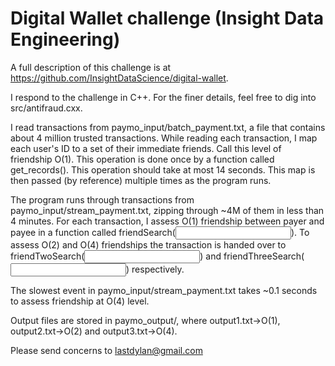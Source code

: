 # Digital Wallet challenge (Insight Data Engineering)
A full description of this challenge is at https://github.com/InsightDataScience/digital-wallet.

I respond to the challenge in C++. For the finer details, feel free to dig into src/antifraud.cxx.

I read transactions from paymo_input/batch_payment.txt, a file that contains about 4 million trusted transactions. While reading each transaction, I map each user's ID to a set of their immediate friends. Call this level of friendship O(1). This operation is done once by a function called get_records(<inputs>). This operation should take at most 14 seconds. This map is then passed (by reference) multiple times as the program runs. 

The program runs through transactions from paymo_input/stream_payment.txt, zipping through ~4M of them in less than 4 minutes. For each transaction, I assess O(1) friendship between payer and payee in a function called friendSearch(<input>). To assess O(2) and O(4) friendships the transaction is handed over to friendTwoSearch(<input>) and friendThreeSearch(<input>) respectively.

The slowest event in paymo_input/stream_payment.txt takes ~0.1 seconds to assess friendship at O(4) level. 

Output files are stored in paymo_output/, where output1.txt->O(1), output2.txt->O(2) and output3.txt->O(4). 

Please send concerns to lastdylan@gmail.com

